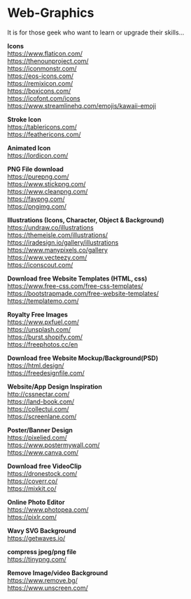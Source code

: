 # Web-Graphics

It is for those geek who want to learn or upgrade their skills...

<strong>Icons</strong><br/>
https://www.flaticon.com/<br/>
https://thenounproject.com/<br/>
https://iconmonstr.com/<br/>
https://eos-icons.com/<br/>
https://remixicon.com/<br/>
https://boxicons.com/<br/>
https://icofont.com/icons<br/>
https://www.streamlinehq.com/emojis/kawaii-emoji<br/>

<strong>Stroke Icon</strong><br/>
https://tablericons.com/<br/>
https://feathericons.com/<br/>

<strong>Animated Icon</strong><br/>
https://lordicon.com/<br/>

<strong>PNG File download</strong><br/>
https://purepng.com/<br/>
https://www.stickpng.com/<br/>
https://www.cleanpng.com/<br/>
https://favpng.com/<br/>
https://pngimg.com/<br/>

<strong>Illustrations (Icons, Character, Object & Background)</strong><br/>
https://undraw.co/illustrations<br/>
https://themeisle.com/illustrations/<br/>
https://iradesign.io/gallery/illustrations<br/>
https://www.manypixels.co/gallery<br/>
https://www.vecteezy.com/<br/>
https://iconscout.com/<br/>

<strong>Download free Website Templates (HTML, css)</strong><br/>
https://www.free-css.com/free-css-templates/<br/>
https://bootstrapmade.com/free-website-templates/<br/>
https://templatemo.com/<br/>

<strong>Royalty Free Images</strong><br/>
https://www.pxfuel.com/<br/>
https://unsplash.com/<br/>
https://burst.shopify.com/<br/>
https://freephotos.cc/en<br/>


<strong>Download free Website Mockup/Background(PSD)</strong><br/>
https://html.design/<br/>
https://freedesignfile.com/<br/>

<strong>Website/App Design Inspiration</strong><br/>
http://cssnectar.com/<br/>
https://land-book.com/<br/>
https://collectui.com/<br/>
https://screenlane.com/<br/>

<strong>Poster/Banner Design</strong><br/>
https://pixelied.com/<br/>
https://www.postermywall.com/<br/>
https://www.canva.com/<br/>

<strong>Download free VideoClip</strong><br/>
https://dronestock.com/<br/>
https://coverr.co/<br/>
https://mixkit.co/<br/>

<strong>Online Photo Editor</strong><br/>
https://www.photopea.com/<br/>
https://pixlr.com/<br/>

<strong>Wavy SVG Background</strong><br/>
https://getwaves.io/<br/>

<strong>compress jpeg/png file</strong><br/>
https://tinypng.com/<br/>

<strong>Remove Image/video Background</strong><br/>
https://www.remove.bg/<br/>
https://www.unscreen.com/<br/>
